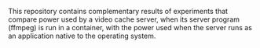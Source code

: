 This repository contains complementary results of experiments that compare power used by a video cache server, when its server program (ffmpeg) is run in a container, with the power used when the server runs as an application native to the operating system.
